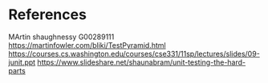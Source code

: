 # References
MArtin shaughnessy G00289111
https://martinfowler.com/bliki/TestPyramid.html
https://courses.cs.washington.edu/courses/cse331/11sp/lectures/slides/09-junit.ppt
https://www.slideshare.net/shaunabram/unit-testing-the-hard-parts
